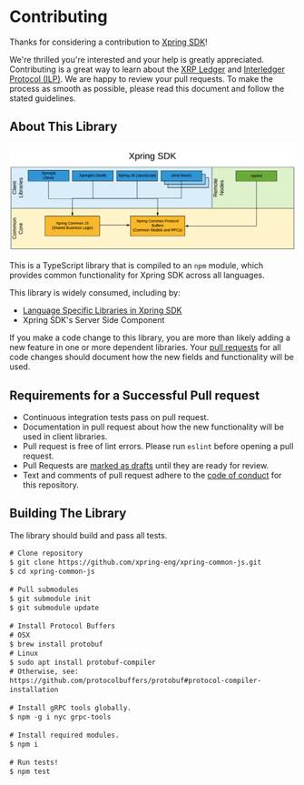 # Contributing

Thanks for considering a contribution to [Xpring SDK](https://github.com/xpring-eng/xpring-sdk)!

We're thrilled you're interested and your help is greatly appreciated. Contributing is a great way to learn about the [XRP Ledger](https://xrpl.org) and [Interledger Protocol (ILP)](https://interledger.org/). We are happy to review your pull requests. To make the process as smooth as possible, please read this document and follow the stated guidelines.

## About This Library

<img src="architecture.png" alt="Architecture Diagram of Xpring SDK"/>

This is a TypeScript library that is compiled to an `npm` module, which provides common functionality for Xpring SDK across all languages.

This library is widely consumed, including by:
- [Language Specific Libraries in Xpring SDK](https://github.com/xpring-eng/xpring-sdk#client-side-libraries)
- Xpring SDK's Server Side Component

If you make a code change to this library, you are more than likely adding a new feature in one or more dependent libraries. Your [pull requests](#requirements-for-a-successful-pull-request) for all code changes should document how the new fields and functionality will be used.

## Requirements for a Successful Pull request

- Continuous integration tests pass on pull request.
- Documentation in pull request about how the new functionality will be used in client libraries.
- Pull request is free of lint errors. Please run `eslint` before opening a pull request.
- Pull Requests are [marked as drafts](https://github.blog/2019-02-14-introducing-draft-pull-requests/) until they are ready for review.
- Text and comments of pull request adhere to the [code of conduct](CODE_OF_CONDUCT.md) for this repository.

## Building The Library

The library should build and pass all tests.

```shell
# Clone repository
$ git clone https://github.com/xpring-eng/xpring-common-js.git
$ cd xpring-common-js

# Pull submodules
$ git submodule init
$ git submodule update

# Install Protocol Buffers
# OSX
$ brew install protobuf
# Linux
$ sudo apt install protobuf-compiler
# Otherwise, see: https://github.com/protocolbuffers/protobuf#protocol-compiler-installation

# Install gRPC tools globally.
$ npm -g i nyc grpc-tools

# Install required modules.
$ npm i

# Run tests!
$ npm test
```

